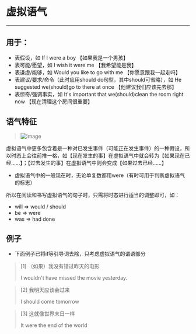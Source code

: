 ﻿# 虚拟语气

---

## 用于：

* 表假设，如 If I were a boy 【如果我是一个男孩】
* 表可能/愿望，如 I wish it were me 【我希望能是我】
* 表谦虚/能够，如 Would you like to go with me 【你愿意跟我一起走吗】
* 表建议/要求/命令（此时应用should do句型，其中should可省略），如 He suggested we(should)go to there at once 【他建议我们应该先去那】
* 表惊奇/强调事实，如 It's important that we(should)clean the room right now 【现在清理这个房间很重要】

## 语气特征

> ![image](https://github.com/XwYuanzhang/Cloud-Note/blob/master/pics/Eng/虚拟语气.png)

虚拟语气中更多包含着是一种对已发生事件（可能正在发生事件）的一种假设，所以时态上会往前推一格，如【现在发生的事】在虚拟语气中就会转为【如果现在已经……】；【过去发生的事】在虚拟语气中则会变成【如果过去已经……】

* 虚拟语气中的一般现在时，无论单复数都用were（有时可用于判断虚拟语气的标志）

所以在阅读和书写虚拟语气的句子时，只需将时态进行适当的调整即可，如：

* will  =>  would / should
* be  =>  were
* was  =>  had done

## 例子

* 下面例子已将if等引导词去除，只考虑虚拟语气的谓语部分

> [1] （如果）我没有错过昨天的电影
>
> I wouldn't have missed the movie yesterday.

> [2] 我明天应该会过来
>
> I should come tomorrow

> [3] 这就像世界末日一样
>
> It were the end of the world